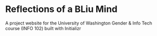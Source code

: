 # Reflections of a BLiu Mind
A project website for the University of Washington Gender &amp; Info Tech course (INFO 102) built with Initializr
